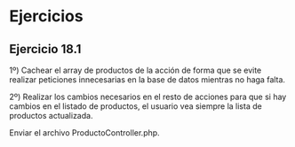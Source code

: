 Ejercicios
==========

Ejercicio 18.1
--------------

1º) Cachear el array de productos de la acción de forma que se evite realizar peticiones innecesarias en la base de datos mientras no haga falta. 

2º) Realizar los cambios necesarios en el resto de acciones para que si hay cambios en el listado de productos, el usuario vea siempre la lista de productos actualizada.

Enviar el archivo ProductoController.php.


